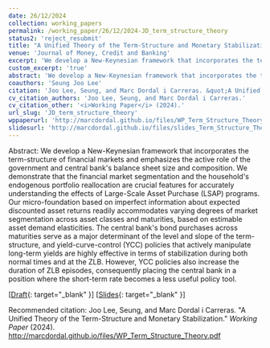 ```yaml
---
date: 26/12/2024
collection: working_papers
permalink: /working_paper/26/12/2024-JD_term_structure_theory
status2: 'reject_resubmit'
title: "A Unified Theory of the Term-Structure and Monetary Stabilization"
venue: 'Journal of Money, Credit and Banking'
excerpt: 'We develop a New-Keynesian framework that incorporates the term-structure of financial markets and emphasizes the active role of the government and central bank&apos;s balance sheet size and composition. We demonstrate that the financial market segmentation and the household&apos;s endogenous portfolio reallocation are crucial features for accurately understanding the effects of Large-Scale Asset Purchase (LSAP) programs. Our micro-foundation based on imperfect information about expected discounted asset returns readily accommodates varying degrees of market segmentation across asset classes and maturities, based on estimable asset demand elasticities. The central bank&apos;s bond purchases across maturities serve as a major determinant of the level and slope of the term-structure, and yield-curve-control (YCC) policies that actively manipulate long-term yields are highly effective in terms of stabilization during both normal times and at the ZLB. However, YCC policies also increase the duration of ZLB episodes, consequently placing the central bank in a position where the short-term rate becomes a less useful policy tool.'
custom_excerpt: 'true'
abstract: 'We develop a New-Keynesian framework that incorporates the term-structure of financial markets and emphasizes the active role of the government and central bank&apos;s balance sheet size and composition. We demonstrate that the financial market segmentation and the household&apos;s endogenous portfolio reallocation are crucial features for accurately understanding the effects of Large-Scale Asset Purchase (LSAP) programs. Our micro-foundation based on imperfect information about expected discounted asset returns readily accommodates varying degrees of market segmentation across asset classes and maturities, based on estimable asset demand elasticities. The central bank&apos;s bond purchases across maturities serve as a major determinant of the level and slope of the term-structure, and yield-curve-control (YCC) policies that actively manipulate long-term yields are highly effective in terms of stabilization during both normal times and at the ZLB. However, YCC policies also increase the duration of ZLB episodes, consequently placing the central bank in a position where the short-term rate becomes a less useful policy tool.'
coauthors: 'Seung Joo Lee'
citation: 'Joo Lee, Seung, and Marc Dordal i Carreras. &quot;A Unified Theory of the Term-Structure and Monetary Stabilization.&quot;  <i>Working Paper</i> (2024).'
cv_citation_authors: 'Joo Lee, Seung, and Marc Dordal i Carreras.'
cv_citation_other: '<i>Working Paper</i> (2024).'
url_slug: 'JD_term_structure_theory'
wppaperurl: 'http://marcdordal.github.io/files/WP_Term_Structure_Theory.pdf'
slidesurl: 'http://marcdordal.github.io/files/slides_Term_Structure_Theory.pdf'
---
```

Abstract: We develop a New-Keynesian framework that incorporates the term-structure of financial markets and emphasizes the active role of the government and central bank&apos;s balance sheet size and composition. We demonstrate that the financial market segmentation and the household&apos;s endogenous portfolio reallocation are crucial features for accurately understanding the effects of Large-Scale Asset Purchase (LSAP) programs. Our micro-foundation based on imperfect information about expected discounted asset returns readily accommodates varying degrees of market segmentation across asset classes and maturities, based on estimable asset demand elasticities. The central bank&apos;s bond purchases across maturities serve as a major determinant of the level and slope of the term-structure, and yield-curve-control (YCC) policies that actively manipulate long-term yields are highly effective in terms of stabilization during both normal times and at the ZLB. However, YCC policies also increase the duration of ZLB episodes, consequently placing the central bank in a position where the short-term rate becomes a less useful policy tool.

[[Draft](http://marcdordal.github.io/files/WP_Term_Structure_Theory.pdf){: target="_blank" }] [[Slides](http://marcdordal.github.io/files/slides_Term_Structure_Theory.pdf){: target="_blank" }] 

Recommended citation: Joo Lee, Seung, and Marc Dordal i Carreras. "A Unified Theory of the Term-Structure and Monetary Stabilization."  <i>Working Paper</i> (2024). http://marcdordal.github.io/files/WP_Term_Structure_Theory.pdf